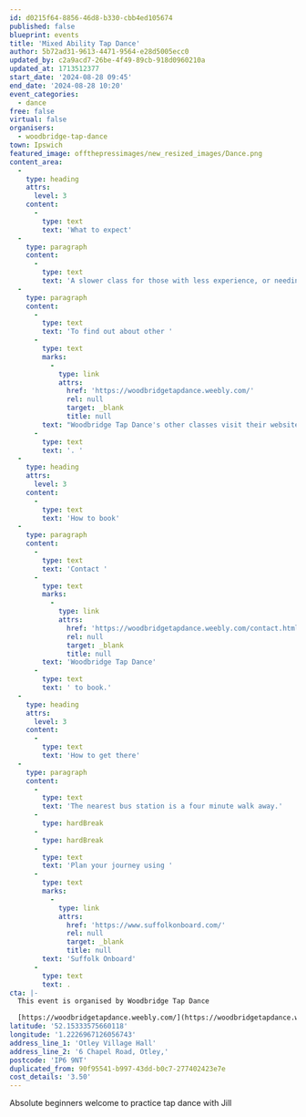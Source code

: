 ```yaml
---
id: d0215f64-8856-46d8-b330-cbb4ed105674
published: false
blueprint: events
title: 'Mixed Ability Tap Dance'
author: 5b72ad31-9613-4471-9564-e28d5005ecc0
updated_by: c2a9acd7-26be-4f49-89cb-918d0960210a
updated_at: 1713512377
start_date: '2024-08-28 09:45'
end_date: '2024-08-28 10:20'
event_categories:
  - dance
free: false
virtual: false
organisers:
  - woodbridge-tap-dance
town: Ipswich
featured_image: offthepressimages/new_resized_images/Dance.png
content_area:
  -
    type: heading
    attrs:
      level: 3
    content:
      -
        type: text
        text: 'What to expect'
  -
    type: paragraph
    content:
      -
        type: text
        text: 'A slower class for those with less experience, or needing a refresher. '
  -
    type: paragraph
    content:
      -
        type: text
        text: 'To find out about other '
      -
        type: text
        marks:
          -
            type: link
            attrs:
              href: 'https://woodbridgetapdance.weebly.com/'
              rel: null
              target: _blank
              title: null
        text: "Woodbridge Tap Dance's other classes visit their website"
      -
        type: text
        text: '. '
  -
    type: heading
    attrs:
      level: 3
    content:
      -
        type: text
        text: 'How to book'
  -
    type: paragraph
    content:
      -
        type: text
        text: 'Contact '
      -
        type: text
        marks:
          -
            type: link
            attrs:
              href: 'https://woodbridgetapdance.weebly.com/contact.html'
              rel: null
              target: _blank
              title: null
        text: 'Woodbridge Tap Dance'
      -
        type: text
        text: ' to book.'
  -
    type: heading
    attrs:
      level: 3
    content:
      -
        type: text
        text: 'How to get there'
  -
    type: paragraph
    content:
      -
        type: text
        text: 'The nearest bus station is a four minute walk away.'
      -
        type: hardBreak
      -
        type: hardBreak
      -
        type: text
        text: 'Plan your journey using '
      -
        type: text
        marks:
          -
            type: link
            attrs:
              href: 'https://www.suffolkonboard.com/'
              rel: null
              target: _blank
              title: null
        text: 'Suffolk Onboard'
      -
        type: text
        text: .
cta: |-
  This event is organised by Woodbridge Tap Dance

  [https://woodbridgetapdance.weebly.com/](https://woodbridgetapdance.weebly.com/)
latitude: '52.15333575660118'
longitude: '1.2226967126056743'
address_line_1: 'Otley Village Hall'
address_line_2: '6 Chapel Road, Otley,'
postcode: 'IP6 9NT'
duplicated_from: 90f95541-b997-43dd-b0c7-277402423e7e
cost_details: '3.50'
---
```

Absolute beginners welcome to practice tap dance with Jill
